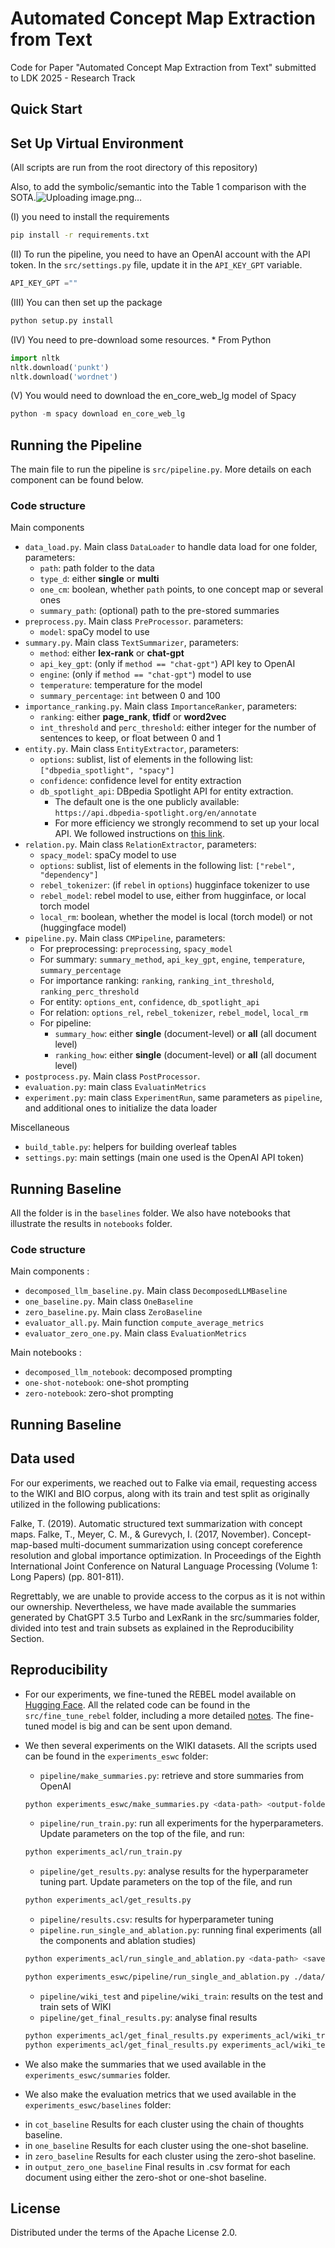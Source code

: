 # Automated Concept Map Extraction from Text

Code for Paper "Automated Concept Map Extraction from Text" submitted to LDK 2025 - Research Track

## Quick Start 

## Set Up Virtual Environment

(All scripts are run from the root directory of this repository)

Also, to add the symbolic/semantic into the Table 1 comparison with the SOTA.![Uploading image.png…]()

(I) you need to  install the requirements
```bash
pip install -r requirements.txt
```

(II) To run the pipeline, you need to have an OpenAI account with the API token. In the `src/settings.py` file, update it in the `API_KEY_GPT` variable.
```python
API_KEY_GPT =""
```

(III) You can then set up the package
```bash
python setup.py install
```

(IV) You need to pre-download some resources. * From Python
```python
import nltk
nltk.download('punkt')
nltk.download('wordnet')
```

(V) You would need to download the en_core_web_lg model of Spacy
```python
python -m spacy download en_core_web_lg
```

## Running the Pipeline

The main file to run the pipeline is `src/pipeline.py`. More details on each component can be found below.

### Code structure

Main components
* `data_load.py`. Main class `DataLoader` to handle data load for one folder, parameters:
    * `path`: path folder to the data
    * `type_d`: either __single__ or __multi__
    * `one_cm`: boolean, whether `path` points, to one concept map or several ones
    * `summary_path`: (optional) path to the pre-stored summaries
* `preprocess.py`. Main class `PreProcessor`. parameters:
    * `model`: spaCy model to use
* `summary.py`. Main class `TextSummarizer`, parameters:
    * `method`: either __lex-rank__ or __chat-gpt__
    * `api_key_gpt`: (only if `method == "chat-gpt"`) API key to OpenAI
    * `engine`: (only if `method == "chat-gpt"`) model to use
    * `temperature`: temperature for the model
    * `summary_percentage`: `int` between 0 and 100
* `importance_ranking.py`. Main class `ImportanceRanker`, parameters:
    * `ranking`: either __page_rank__, __tfidf__ or __word2vec__
    * `int_threshold` and `perc_threshold`: either integer for the number of sentences to keep, or float between 0 and 1
* `entity.py`. Main class `EntityExtractor`, parameters:
    * `options`: sublist, list of elements in the following list: `["dbpedia_spotlight", "spacy"]`
    * `confidence`: confidence level for entity extraction
    * `db_spotlight_api`: DBpedia Spotlight API for entity extraction.
        * The default one is the one publicly available: `https://api.dbpedia-spotlight.org/en/annotate`
        * For more efficiency we strongly recommend to set up your local API. We followed instructions on [this link](https://github.com/MartinoMensio/spacy-dbpedia-spotlight).
* `relation.py`. Main class `RelationExtractor`, parameters:
    * `spacy_model`: spaCy model to use
    * `options`: sublist, list of elements in the following list: `["rebel", "dependency"]`
    * `rebel_tokenizer`: (if `rebel` in `options`) hugginface tokenizer to use
    * `rebel_model`: rebel model to use, either from hugginface, or local torch model
    * `local_rm`: boolean, whether the model is local (torch model) or not (huggingface model)
* `pipeline.py`. Main class `CMPipeline`, parameters:
    * For preprocessing: `preprocessing`, `spacy_model`
    * For summary: `summary_method`, `api_key_gpt`, `engine`, `temperature`, `summary_percentage`
    * For importance ranking: `ranking`, `ranking_int_threshold`, `ranking_perc_threshold`
    * For entity: `options_ent`, `confidence`, `db_spotlight_api`
    * For relation: `options_rel`, `rebel_tokenizer`, `rebel_model`, `local_rm`
    * For pipeline:
        * `summary_how`: either __single__ (document-level) or __all__ (all document level)
        * `ranking_how`: either __single__ (document-level) or __all__ (all document level)
* `postprocess.py`. Main class `PostProcessor`. 
* `evaluation.py`: main class `EvaluatinMetrics`
* `experiment.py`: main class `ExperimentRun`, same parameters as `pipeline`, and additional ones to initialize the data loader

Miscellaneous
* `build_table.py`: helpers for building overleaf tables
* `settings.py`: main settings (main one used is the OpenAI API token)

## Running Baseline 

All the folder is in the `baselines` folder. 
We also have notebooks that illustrate the results in `notebooks` folder. 

### Code structure

Main components : 
* `decomposed_llm_baseline.py`. Main class `DecomposedLLMBaseline`
* `one_baseline.py`. Main class `OneBaseline`
* `zero_baseline.py`. Main class `ZeroBaseline`
* `evaluator_all.py`. Main function `compute_average_metrics`
* `evaluator_zero_one.py`. Main class `EvaluationMetrics`

Main notebooks : 
* `decomposed_llm_notebook`: decomposed prompting
* `one-shot-notebook`: one-shot prompting
* `zero-notebook`: zero-shot prompting

## Running Baseline 

## Data used

For our experiments, we reached out to Falke via email, requesting access to the WIKI and BIO corpus, along with its train and test split as originally utilized in the following publications:

Falke, T. (2019). Automatic structured text summarization with concept maps.
Falke, T., Meyer, C. M., & Gurevych, I. (2017, November). Concept-map-based multi-document summarization using concept coreference resolution and global importance optimization. In Proceedings of the Eighth International Joint Conference on Natural Language Processing (Volume 1: Long Papers) (pp. 801-811).

Regrettably, we are unable to provide access to the corpus as it is not within our ownership. Nevertheless, we have made available the summaries generated by ChatGPT 3.5 Turbo and LexRank in the src/summaries folder, divided into test and train subsets as explained in the Reproducibility Section.

## Reproducibility

* For our experiments, we fine-tuned the REBEL model available on [Hugging Face](https://huggingface.co/Babelscape/rebel-large). All the related code can be found in the `src/fine_tune_rebel` folder, including a more detailed [notes](./src/fine_tune_rebel/notes.md). The fine-tuned model is big and can be sent upon demand.

* We then several experiments on the WIKI datasets. All the scripts used can be found in the `experiments_eswc` folder:
    * `pipeline/make_summaries.py`: retrieve and store summaries from OpenAI
    ```bash
    python experiments_eswc/make_summaries.py <data-path> <output-folder> <type-data> <dataset>
    ```
    * `pipeline/run_train.py`: run all experiments for the hyperparameters. Update parameters on the top of the file, and run:
    ```bash
    python experiments_acl/run_train.py
    ```
    * `pipeline/get_results.py`: analyse results for the hyperparameter tuning part. Update parameters on the top of the file, and run
    ```bash
    python experiments_acl/get_results.py
    ```
    * `pipeline/results.csv`: results for hyperparameter tuning
    * `pipeline.run_single_and_ablation.py`: running final experiments (all the components and ablation studies)
    ```bash
    python experiments_acl/run_single_and_ablation.py <data-path> <save-folder> <summary-folder>

    python experiments_eswc/pipeline/run_single_and_ablation.py ./data/Corpora_Falke/Wiki/train experiments_eswc/pipeline/final_exps/wiki_train/ experiments_eswc/summaries/wiki_train/
    ```
    * `pipeline/wiki_test` and `pipeline/wiki_train`: results on the test and train sets of WIKI
    * `pipeline/get_final_results.py`: analyse final results
    ```bash
    python experiments_acl/get_final_results.py experiments_acl/wiki_train
    python experiments_acl/get_final_results.py experiments_acl/wiki_test
    ```

* We also make the summaries that we used available in the `experiments_eswc/summaries` folder.
* We also make the evaluation metrics that we used available in the `experiments_eswc/baselines` folder: 
- in `cot_baseline` Results for each cluster using the chain of thoughts baseline.
- in `one_baseline` Results for each cluster using the one-shot baseline.
- in `zero_baseline` Results for each cluster using the zero-shot baseline.
- in `output_zero_one_baseline` Final results in .csv format for each document using either the zero-shot or one-shot baseline.

## License

Distributed under the terms of the Apache License 2.0.
